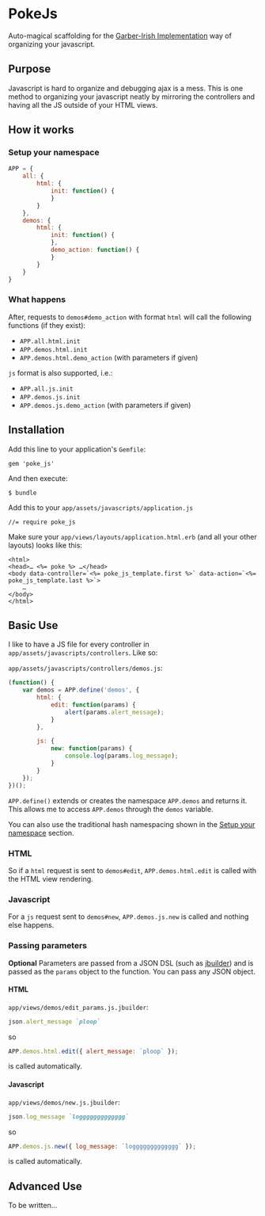 # PokeJs
Auto-magical scaffolding for the [Garber-Irish Implementation](http://viget.com/inspire/extending-paul-irishs-comprehensive-dom-ready-execution) way of organizing your javascript.

## Purpose
Javascript is hard to organize and debugging ajax is a mess. This is one method to organizing your javascript neatly by mirroring the controllers and having all the JS outside of your HTML views.

## How it works
### Setup your namespace
```javascript
APP = {
	all: {
		html: {
			init: function() {
			}
		}
	},
	demos: {
		html: {
			init: function() {
			},
			demo_action: function() {
			}
		}
	}
}
```
### What happens
After, requests to `demos#demo_action` with format `html` will call the following functions (if they exist):
* `APP.all.html.init`
* `APP.demos.html.init`
* `APP.demos.html.demo_action` (with parameters if given)

`js` format is also supported, i.e.:
* `APP.all.js.init`
* `APP.demos.js.init`
* `APP.demos.js.demo_action` (with parameters if given)

## Installation
Add this line to your application's `Gemfile`:

    gem 'poke_js'

And then execute:

    $ bundle

Add this to your `app/assets/javascripts/application.js`

    //= require poke_js

Make sure your `app/views/layouts/application.html.erb` (and all your other layouts) looks like this:
```erb
<html>
<head>… <%= poke %> …</head>
<body data-controller=`<%= poke_js_template.first %>` data-action=`<%= poke_js_template.last %>`>
    …
</body>
</html>
```

## Basic Use
I like to have a JS file for every controller in `app/assets/javascripts/controllers`. Like so:

`app/assets/javascripts/controllers/demos.js`:
```javascript
(function() {
	var demos = APP.define('demos', {
		html: {
			edit: function(params) {
				alert(params.alert_message);
			}
		},

		js: {
			new: function(params) {
				console.log(params.log_message);
			}
		}
	});
})();
```

`APP.define()` extends or creates the namespace `APP.demos`
and returns it. This allows me to access `APP.demos` through
the `demos` variable.

You can also use the traditional hash
namespacing shown in the [Setup your namespace](https://github.com/s12chung/poke_js#setup-your-namespace) section.

### HTML
So if a `html` request is sent to `demos#edit`, `APP.demos.html.edit` is called with the HTML view rendering.

### Javascript
For a `js` request sent to `demos#new`, `APP.demos.js.new` is called and nothing else happens.

### Passing parameters
__Optional__ Parameters are passed from a JSON DSL (such as [jbuilder](https://github.com/rails/jbuilder/)) and is passed as the `params` object to the function. You can pass any JSON object.

#### HTML
`app/views/demos/edit_params.js.jbuilder`:
```ruby
json.alert_message `ploop`
```
so 
```javascript
APP.demos.html.edit({ alert_message: `ploop` });
```
is called automatically.

#### Javascript
`app/views/demos/new.js.jbuilder`:
```ruby
json.log_message `loggggggggggggg`
```
so
```javascript
APP.demos.js.new({ log_message: `loggggggggggggg` });
```
is called automatically.

## Advanced Use
To be written...

